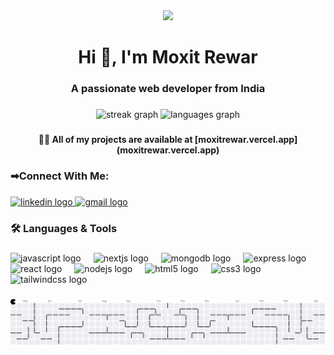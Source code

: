 <div align="center">
<img height="150" src="https://media.giphy.com/media/M9gbBd9nbDrOTu1Mqx/giphy.gif">
</div>
  
###

<h1 align="center">Hi 👋, I'm Moxit Rewar</h1>

###

<h3 align="center">A passionate web developer from India</h3>

###

<div align="center">
  <img src="https://streak-stats.demolab.com?user=MATE0014&locale=en&mode=daily&theme=dracula&hide_border=false&border_radius=5" height="150" alt="streak graph"  />
  <img src="https://github-readme-stats.vercel.app/api/top-langs?username=MATE0014&locale=en&hide_title=false&layout=compact&card_width=320&langs_count=5&theme=dracula&hide_border=false" height="150" alt="languages graph"  />
</div>

###

<h4 align="center">👨‍💻 All of my projects are available at [moxitrewar.vercel.app](moxitrewar.vercel.app)</h4>

###

<h3 align="left">➡Connect With Me:</h3>

###

<div align="left">
  <a href="https://www.linkedin.com/in/moxit-rewar-b54928290" target="_blank">
    <img src="https://img.shields.io/static/v1?message=LinkedIn&logo=linkedin&label=&color=0077B5&logoColor=white&labelColor=&style=for-the-badge" height="35" alt="linkedin logo"  />
  </a>
  <a href="moxitrewar777@gmail.com" target="_blank">
    <img src="https://img.shields.io/static/v1?message=Gmail&logo=gmail&label=&color=D14836&logoColor=white&labelColor=&style=for-the-badge" height="35" alt="gmail logo"  />
  </a>
</div>

###

<h3 align="left">🛠 Languages & Tools</h3>

###

<div align="left">
  <img src="https://cdn.jsdelivr.net/gh/devicons/devicon/icons/javascript/javascript-original.svg" height="30" alt="javascript logo"  />
  <img width="12" />
  <img src="https://cdn.jsdelivr.net/gh/devicons/devicon/icons/nextjs/nextjs-original.svg" height="30" alt="nextjs logo"  />
  <img width="12" />
  <img src="https://cdn.jsdelivr.net/gh/devicons/devicon/icons/mongodb/mongodb-original.svg" height="30" alt="mongodb logo"  />
  <img width="12" />
  <img src="https://cdn.jsdelivr.net/gh/devicons/devicon/icons/express/express-original.svg" height="30" alt="express logo"  />
  <img width="12" />
  <img src="https://cdn.jsdelivr.net/gh/devicons/devicon/icons/react/react-original.svg" height="30" alt="react logo"  />
  <img width="12" />
  <img src="https://cdn.jsdelivr.net/gh/devicons/devicon/icons/nodejs/nodejs-original.svg" height="30" alt="nodejs logo"  />
  <img width="12" />
  <img src="https://cdn.jsdelivr.net/gh/devicons/devicon/icons/html5/html5-original.svg" height="30" alt="html5 logo"  />
  <img width="12" />
  <img src="https://cdn.jsdelivr.net/gh/devicons/devicon/icons/css3/css3-original.svg" height="30" alt="css3 logo"  />
  <img width="12" />
  <img src="https://cdn.jsdelivr.net/gh/devicons/devicon/icons/tailwindcss/tailwindcss-original-wordmark.svg" height="30" alt="tailwindcss logo"  />
</div>

###

<picture>
  <source media="(prefers-color-scheme: dark)" srcset="https://raw.githubusercontent.com/MATE0014/MATE0014/output/pacman-contribution-graph-dark.svg">
  <source media="(prefers-color-scheme: light)" srcset="https://raw.githubusercontent.com/MATE0014/MATE0014/output/pacman-contribution-graph.svg">
  <img alt="pacman contribution graph" src="https://raw.githubusercontent.com/MATE0014/MATE0014/output/pacman-contribution-graph.svg">
</picture>

###

